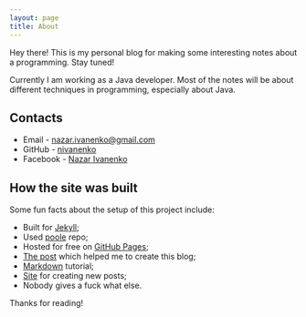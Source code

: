 ```yaml
---
layout: page
title: About
---
```


<p class="message">
  Hey there! This is my personal blog for making some interesting notes about a programming. Stay tuned!
</p>

Currently I am working as a Java developer. Most of the notes will be about different techniques in programming, especially about Java.

## Contacts

* Email - nazar.ivanenko@gmail.com
* GitHub - [nivanenko](https://github.com/nivanenko)
* Facebook - [Nazar Ivanenko](https://www.facebook.com/nazar.ivanenko)

## How the site was built

Some fun facts about the setup of this project include:

* Built for [Jekyll](http://jekyllrb.com);
* Used [poole](https://github.com/poole/poole) repo;
* Hosted for free on [GitHub Pages](https://pages.github.com);
* [The post](http://joshualande.com/jekyll-github-pages-poole/) which helped me to create this blog;
* [Markdown](https://guides.github.com/features/mastering-markdown/) tutorial;
* [Site](http://prose.io) for creating new posts;
* Nobody gives a fuck what else.

Thanks for reading!
